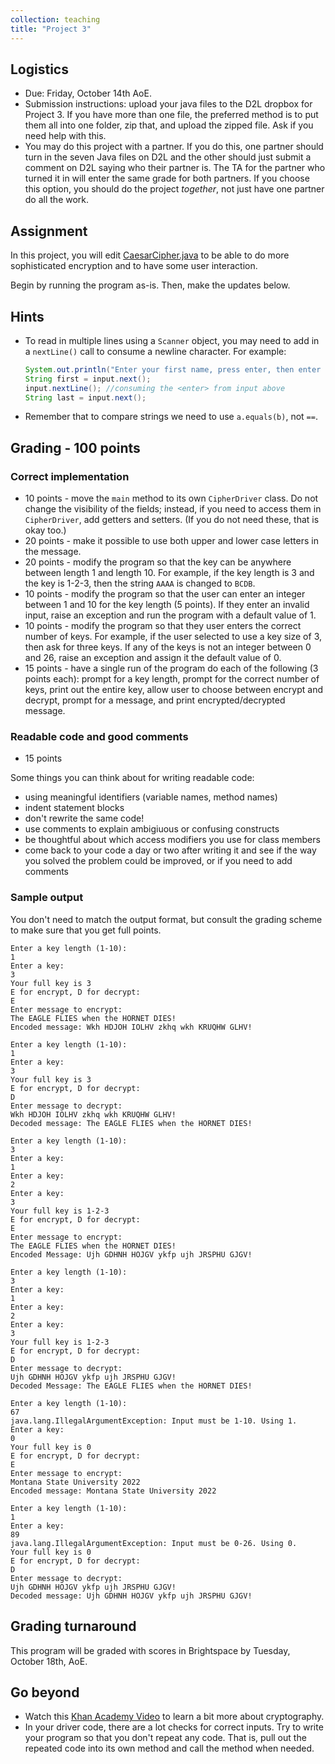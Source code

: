 ```yaml
---
collection: teaching
title: "Project 3"
---
```


## Logistics
* Due: Friday, October 14th AoE.
* Submission instructions: upload your java files to the D2L dropbox for
    Project 3. If you have more than one file, the preferred method is to put them all into one folder, zip
	that, and upload the zipped file. Ask if you need help with this.
* You may do this project with a partner. If you do this, one partner should
	turn in the seven Java files on D2L and the other should just submit a
	comment on D2L saying who their partner is. The TA for the partner who
	turned it in will enter the same grade for both partners. If you choose
	this option, you should do the project *together*, not just have one
	partner do all the work.


## Assignment

In this project, you will edit [CaesarCipher.java]() to be able to do more
sophisticated encryption and to have some user interaction.

Begin by running the program as-is. Then, make the updates below.

## Hints

* To read in multiple lines using a `Scanner` object, you may need to add in a
	`nextLine()` call to consume a newline character. For example:
	```java
	System.out.println("Enter your first name, press enter, then enter your last name:");
	String first = input.next();
	input.nextLine(); //consuming the <enter> from input above
	String last = input.next();
	```
* Remember that to compare strings we need to use `a.equals(b)`, not `==`.


## Grading - 100 points


### Correct implementation
* 10 points - move the `main` method to its own `CipherDriver` class. Do not
	change the visibility of the fields; instead, if you need to access them in
	`CipherDriver`, add getters and setters. (If you do not need these, that is
	okay too.)
* 20 points - make it possible to use both upper and lower case letters in the
	message.
* 20 points - modify the program so that the key can be anywhere between length
	1 and length 10. For example, if the key length is 3 and the key is 1-2-3,
	then the string `AAAA` is changed to `BCDB`.
* 10 points - modify the program so that the user can enter an integer between 1
	and 10 for the key length (5 points). If they enter an invalid input, raise an exception
	and run the program with a default value of 1.
* 10 points - modify the program so that they user enters the correct number of keys. For example,
if the user selected to use a key size of 3, then ask for three keys. If any of
the keys is not an integer between 0 and 26, raise an exception and assign it the default value of 0.
* 15 points - have a single run of the program do each of the following (3
points each): prompt for a key length, prompt for the correct number of keys, print out the entire key,
	allow user to choose between encrypt and decrypt, prompt for a message, and
	print encrypted/decrypted message.

### Readable code and good comments
* 15 points

Some things you can think about for writing readable code:
* using meaningful identifiers (variable names, method names)
* indent statement blocks
* don't rewrite the same code!
* use comments to explain ambigiuous or confusing constructs
* be thoughtful about which access modifiers you use for class members
* come back to your code a day or two after writing it and see if the way you
	solved the problem could be improved, or if you need to add comments

### Sample output

You don't need to match the output format, but consult the grading scheme to
make sure that you get full points.

```
Enter a key length (1-10):
1
Enter a key:
3
Your full key is 3
E for encrypt, D for decrypt:
E
Enter message to encrypt:
The EAGLE FLIES when the HORNET DIES!
Encoded message: Wkh HDJOH IOLHV zkhq wkh KRUQHW GLHV!

Enter a key length (1-10):
1
Enter a key:
3
Your full key is 3
E for encrypt, D for decrypt:
D
Enter message to decrypt:
Wkh HDJOH IOLHV zkhq wkh KRUQHW GLHV!
Decoded message: The EAGLE FLIES when the HORNET DIES!

Enter a key length (1-10):
3
Enter a key:
1
Enter a key:
2
Enter a key:
3
Your full key is 1-2-3
E for encrypt, D for decrypt:
E
Enter message to encrypt:
The EAGLE FLIES when the HORNET DIES!
Encoded Message: Ujh GDHNH HOJGV ykfp ujh JRSPHU GJGV!

Enter a key length (1-10):
3
Enter a key:
1
Enter a key:
2
Enter a key:
3
Your full key is 1-2-3
E for encrypt, D for decrypt:
D
Enter message to decrypt:
Ujh GDHNH HOJGV ykfp ujh JRSPHU GJGV!
Decoded Message: The EAGLE FLIES when the HORNET DIES!

Enter a key length (1-10):
67
java.lang.IllegalArgumentException: Input must be 1-10. Using 1.
Enter a key:
0
Your full key is 0
E for encrypt, D for decrypt:
E
Enter message to encrypt:
Montana State University 2022
Encoded message: Montana State University 2022

Enter a key length (1-10):
1
Enter a key:
89
java.lang.IllegalArgumentException: Input must be 0-26. Using 0.
Your full key is 0
E for encrypt, D for decrypt:
D
Enter message to decrypt:
Ujh GDHNH HOJGV ykfp ujh JRSPHU GJGV!
Decoded message: Ujh GDHNH HOJGV ykfp ujh JRSPHU GJGV!
```

## Grading turnaround
This program will be graded with scores in Brightspace by Tuesday, October 18th, AoE.

## Go beyond
* Watch this [Khan Academy Video](https://www.khanacademy.org/computing/code-org/computers-and-the-internet/internet-works/v/the-internet-encryption-and-public-keys) to learn a bit more about cryptography.
* In your driver code, there are a lot checks for correct inputs. Try to write
	your program so that you don't repeat any code. That is, pull out the
	repeated code into its own method and call the method when needed.
